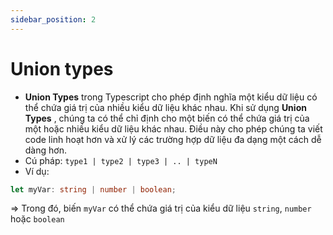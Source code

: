 ```yaml
---
sidebar_position: 2
---
```


# Union types

- **Union Types** trong Typescript cho phép định nghĩa một kiểu dữ liệu có thể chứa giá trị của nhiều kiểu dữ liệu khác nhau. Khi sử dụng **Union Types** , chúng ta có thể chỉ định cho một biến có thể chứa giá trị của một hoặc nhiều kiểu dữ liệu khác nhau. Điều này cho phép chúng ta viết code linh hoạt hơn và xử lý các trường hợp dữ liệu đa dạng một cách dễ dàng hơn.
- Cú pháp: `type1 | type2 | type3 | .. | typeN`
- Ví dụ:

```ts
let myVar: string | number | boolean;
```

=> Trong đó, biến `myVar` có thể chứa giá trị của kiểu dữ liệu `string`, `number` hoặc `boolean`
